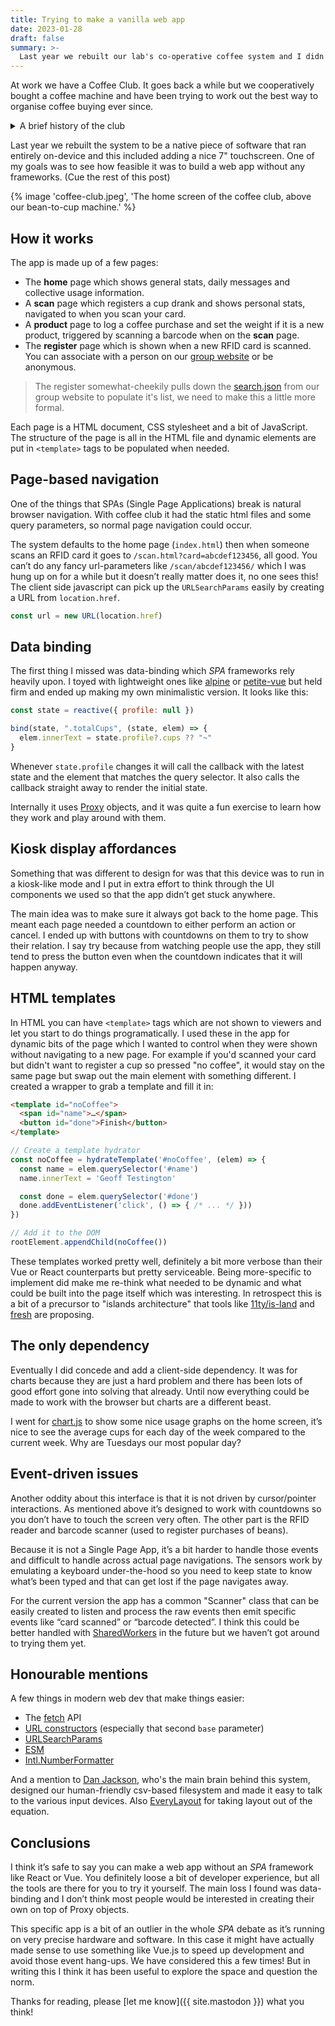 ```yaml
---
title: Trying to make a vanilla web app
date: 2023-01-28
draft: false
summary: >-
  Last year we rebuilt our lab's co-operative coffee system and I didn't use any frameworks
---
```


At work we have a Coffee Club. It goes back a while but we cooperatively bought a coffee machine and have been trying to work out the best way to organise coffee buying ever since.

<details>
<summary>A brief history of the club</summary>

In our old office we were split on two floors and upstairs had an "official" lab-sanctioned and paid machine and on our floor we had naught. One Black Friday a few of us clubbed together to buy a bean-to-cup machine and a bunch of coffee beans.

We had this brilliant idea that we could ask people who wanted to join to buy 3 bags of beans to be in the club. This solved our need for beans running out and we had more people to talk to on coffee breaks. Yes, we just made a Ponzi scheme.

When we, very quickly, realised that Ponzi schemes don’t work, we set about making a fair system to decide who should be the next person to buy coffee beans. We hooked up a Raspberry Pi and RFID sensor to self-report cups drank to a Google sheet and a Google form to register purchases.

The machine now knew who had bought the least amount of beans for the number of cups they had drank and sent them a nice email to tell them about it.

</details>

Last year we rebuilt the system to be a native piece of software that ran entirely on-device and this included adding a nice 7" touchscreen. One of my goals was to see how feasible it was to build a web app without any frameworks. (Cue the rest of this post)

{% image 'coffee-club.jpeg', 'The home screen of the coffee club, above our bean-to-cup machine.' %}

## How it works

The app is made up of a few pages:

- The **home** page which shows general stats, daily messages and collective usage information.
- A **scan** page which registers a cup drank and shows personal stats, navigated to when you scan your card.
- A **product** page to log a coffee purchase and set the weight if it is a new product, triggered by scanning a barcode when on the **scan** page.
- The **register** page which is shown when a new RFID card is scanned. You can associate with a person on our [group website](https://openlab.ncl.ac.uk/people/) or be anonymous.

> The register somewhat-cheekily pulls down the [search.json](https://openlab.ncl.ac.uk/search.json) from our group website to populate it's list, we need to make this a little more formal.

Each page is a HTML document, CSS stylesheet and a bit of JavaScript. The structure of the page is all in the HTML file and dynamic elements are put in `<template>` tags to be populated when needed.

## Page-based navigation

One of the things that SPAs (Single Page Applications) break is natural browser navigation. With coffee club it had the static html files and some query parameters, so normal page navigation could occur.

The system defaults to the home page (`index.html`) then when someone scans an RFID card it goes to `/scan.html?card=abcdef123456`, all good. You can’t do any fancy url-parameters like `/scan/abcdef123456/` which I was hung up on for a while but it doesn’t really matter does it, no one sees this! The client side javascript can pick up the `URLSearchParams` easily by creating a URL from `location.href`.

```js
const url = new URL(location.href)
```

## Data binding

The first thing I missed was data-binding which _SPA_ frameworks rely heavily upon. I toyed with lightweight ones like [alpine](https://alpinejs.dev/) or [petite-vue](https://github.com/vuejs/petite-vue) but held firm and ended up making my own minimalistic version. It looks like this:

```js
const state = reactive({ profile: null })

bind(state, ".totalCups", (state, elem) => {
  elem.innerText = state.profile?.cups ?? "~"
}
```

Whenever `state.profile` changes it will call the callback with the latest state and the element that matches the query selector. It also calls the callback straight away to render the initial state.

Internally it uses [Proxy](https://developer.mozilla.org/en-US/docs/Web/JavaScript/Reference/Global_Objects/Proxy) objects, and it was quite a fun exercise to learn how they work and play around with them.

## Kiosk display affordances

Something that was different to design for was that this device was to run in a kiosk-like mode and I put in extra effort to think through the UI components we used so that the app didn’t get stuck anywhere.

The main idea was to make sure it always got back to the home page. This meant each page needed a countdown to either perform an action or cancel. I ended up with buttons with countdowns on them to try to show their relation. I say try because from watching people use the app, they still tend to press the button even when the countdown indicates that it will happen anyway.

## HTML templates

In HTML you can have `<template>` tags which are not shown to viewers and let you start to do things programatically. I used these in the app for dynamic bits of the page which I wanted to control when they were shown without navigating to a new page. For example if you'd scanned your card but didn't want to register a cup so pressed "no coffee", it would stay on the same page but swap out the main element with something different. I created a wrapper to grab a template and fill it in:

```html
<template id="noCoffee">
  <span id="name">…</span>
  <button id="done">Finish</button>
</template>
```

```js
// Create a template hydrator
const noCoffee = hydrateTemplate('#noCoffee', (elem) => {
  const name = elem.querySelector('#name')
  name.innerText = 'Geoff Testington'

  const done = elem.querySelector('#done')
  done.addEventListener('click', () => { /* ... */ }))
})

// Add it to the DOM
rootElement.appendChild(noCoffee())
```

These templates worked pretty well, definitely a bit more verbose than their Vue or React counterparts but pretty serviceable. Being more-specific to implement did make me re-think what needed to be dynamic and what could be built into the page itself which was interesting. In retrospect this is a bit of a precursor to "islands architecture" that tools like [11ty/is-land](https://github.com/11ty/is-land) and [fresh](https://fresh.deno.dev/docs/concepts/islands) are proposing.

## The only dependency

Eventually I did concede and add a client-side dependency. It was for charts because they are just a hard problem and there has been lots of good effort gone into solving that already. Until now everything could be made to work with the browser but charts are a different beast.

I went for [chart.js](https://www.chartjs.org/) to show some nice usage graphs on the home screen, it’s nice to see the average cups for each day of the week compared to the current week. Why are Tuesdays our most popular day?

## Event-driven issues

Another oddity about this interface is that it is not driven by cursor/pointer interactions. As mentioned above it’s designed to work with countdowns so you don’t have to touch the screen very often. The other part is the RFID reader and barcode scanner (used to register purchases of beans).

Because it is not a Single Page App, it’s a bit harder to handle those events and difficult to handle across actual page navigations. The sensors work by emulating a keyboard under-the-hood so you need to keep state to know what’s been typed and that can get lost if the page navigates away.

For the current version the app has a common "Scanner" class that can be easily created to listen and process the raw events then emit specific events like “card scanned” or “barcode detected”. I think this could be better handled with [SharedWorkers](https://developer.mozilla.org/en-US/docs/Web/API/SharedWorker) in the future but we haven’t got around to trying them yet.

## Honourable mentions

A few things in modern web dev that make things easier:

- The [fetch](https://developer.mozilla.org/en-US/docs/Web/API/Fetch_API) API
- [URL constructors](https://developer.mozilla.org/en-US/docs/Web/API/URL/URL) (especially that second `base` parameter)
- [URLSearchParams](https://developer.mozilla.org/en-US/docs/Web/API/URLSearchParams)
- [ESM](https://developer.mozilla.org/en-US/docs/Web/JavaScript/Guide/Modules)
- [Intl.NumberFormatter](https://developer.mozilla.org/en-US/docs/Web/JavaScript/Reference/Global_Objects/Intl/NumberFormat)

And a mention to [Dan Jackson](https://danjackson.dev/), who's the main brain behind this system, designed our human-friendly csv-based filesystem and made it easy to talk to the various input devices. Also [EveryLayout](https://every-layout.dev) for taking layout out of the equation.

## Conclusions

I think it’s safe to say you can make a web app without an _SPA_ framework like React or Vue. You definitely loose a bit of developer experience, but all the tools are there for you to try it yourself. The main loss I found was data-binding and I don’t think most people would be interested in creating their own on top of Proxy objects.

This specific app is a bit of an outlier in the whole _SPA_ debate as it’s running on very precise hardware and software. In this case it might have actually made sense to use something like Vue.js to speed up development and avoid those event hang-ups. We have considered this a few times! But in writing this I think it has been useful to explore the space and question the norm.

Thanks for reading, please [let me know]({{ site.mastodon }}) what you think!
